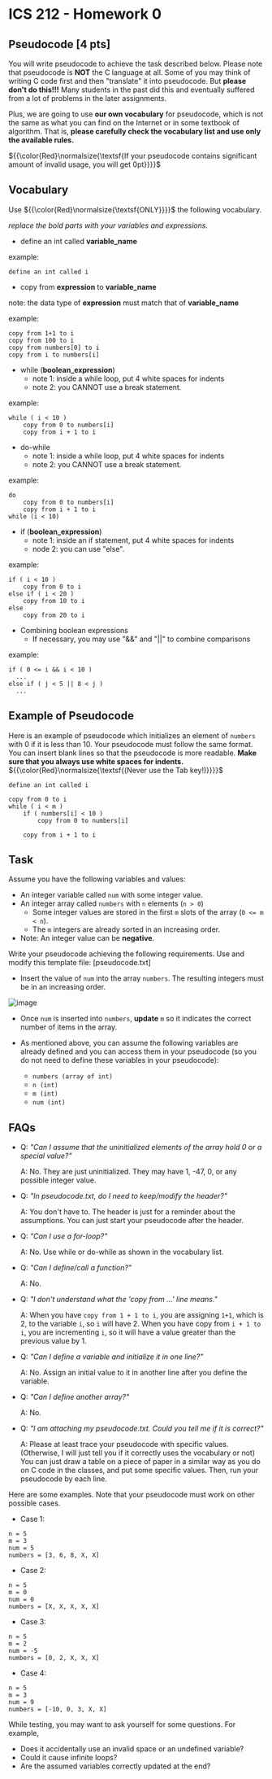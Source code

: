 # ICS 212 - Homework 0

## Pseudocode [4 pts]
You will write pseudocode to achieve the task described below. Please note that pseudocode is **NOT** the C language at all. Some of you may think of writing C code first and then "translate" it into pseudocode. But **please don't do this!!!** Many students in the past did this and eventually suffered from a lot of problems in the later assignments.

Plus, we are going to use **our own vocabulary** for pseudocode, which is not the same as what you can find on the Internet or in some textbook of algorithm. That is, **please carefully check the vocabulary list and use only the available rules.**

${{\color{Red}\normalsize{\textsf{If your pseudocode contains significant amount of invalid usage, you will get 0pt}}}}\$

## Vocabulary
Use ${{\color{Red}\normalsize{\textsf{ONLY}}}}\$ the following vocabulary.

*replace the bold parts with your variables and expressions.*

- define an int called **variable_name**

example:
```
define an int called i
```

- copy from **expression** to **variable_name**

note: the data type of **expression** must match that of **variable_name**

example:
```
copy from 1+1 to i
copy from 100 to i
copy from numbers[0] to i
copy from i to numbers[i]
```

- while (**boolean_expression**)
  - note 1: inside a while loop, put 4 white spaces for indents
  - note 2: you CANNOT use a break statement.

example:
```
while ( i < 10 )
    copy from 0 to numbers[i]
    copy from i + 1 to i
```

- do-while
  - note 1: inside a while loop, put 4 white spaces for indents
  - note 2: you CANNOT use a break statement.
    
example:
```
do
    copy from 0 to numbers[i]
    copy from i + 1 to i
while (i < 10)
```

- if (**boolean_expression**)
  - note 1: inside an if statement, put 4 white spaces for indents
  - node 2: you can use "else".

example:
```
if ( i < 10 )
    copy from 0 to i
else if ( i < 20 )
    copy from 10 to i
else
    copy from 20 to i
```

- Combining boolean expressions
  - If necessary, you may use "&&" and "||" to combine comparisons

example:
```
if ( 0 <= i && i < 10 )
  ...
else if ( j < 5 || 8 < j )
  ...
```

## Example of Pseudocode
Here is an example of pseudocode which initializes an element of `numbers` with 0 if it is less than 10. Your pseudocode must follow the same format. You can insert blank lines so that the pseudocode is more readable. **Make sure that you always use white spaces for indents.** ${{\color{Red}\normalsize{\textsf{(Never use the Tab key!)}}}}\$

```
define an int called i

copy from 0 to i
while ( i < m )
    if ( numbers[i] < 10 )
        copy from 0 to numbers[i]

    copy from i + 1 to i
```

## Task
Assume you have the following variables and values:
- An integer variable called `num` with some integer value.
- An integer array called `numbers` with `n` elements (`n > 0`)
  - Some integer values are stored in the first `m` slots of the array (`0 <= m < n`).
  - The `m` integers are already sorted in an increasing order.
- Note: An integer value can be **negative**.

Write your pseudocode achieving the following requirements. Use and modify this template file: [pseudocode.txt]

- Insert the value of `num` into the array `numbers`. The resulting integers must be in an increasing order.

![image](https://github.com/usradam/ICS212/assets/147444558/a67c0426-9ab4-4f7f-9204-bfa1a0b06eae)

- Once `num` is inserted into `numbers`, **update** `m` so it indicates the correct number of items in the array.

- As mentioned above, you can assume the following variables are already defined and you can access them in your pseudocode (so you do not need to define these variables in your pseudocode):
  - `numbers (array of int)`
  - `n (int)`
  - `m (int)`
  - `num (int)`

## FAQs
- Q: *"Can I assume that the uninitialized elements of the array hold 0 or a special value?"*
  
  A: No. They are just uninitialized. They may have 1, -47, 0, or any possible integer value.

- Q: *"In pseudocode.txt, do I need to keep/modify the header?"*
  
  A: You don't have to. The header is just for a reminder about the assumptions. You can just start your pseudocode after the header.

- Q: *"Can I use a for-loop?"*
  
  A: No. Use while or do-while as shown in the vocabulary list.

- Q: *"Can I define/call a function?"*
  
  A: No.

- Q: *"I don't understand what the 'copy from ...' line means."*
  
  A: When you have `copy from 1 + 1 to i`, you are assigning `1+1`, which is 2, to the variable `i`, so `i` will have 2. When you have copy from `i + 1 to i`, you are incrementing `i`, so it will have a value greater than the previous value by 1.

- Q: *"Can I define a variable and initialize it in one line?"*
  
  A: No. Assign an initial value to it in another line after you define the variable.

- Q: *"Can I define another array?"*
  
  A: No.

- Q: *"I am attaching my pseudocode.txt. Could you tell me if it is correct?"*
  
  A: Please at least trace your pseudocode with specific values. (Otherwise, I will just tell you if it correctly uses the vocabulary or not) You can just draw a table on a piece of paper in a similar way as you do on C code in the classes, and put some specific values. Then, run your pseudocode by each line.

Here are some examples. Note that your pseudocode must work on other possible cases.
- Case 1:
```
n = 5
m = 3
num = 5
numbers = [3, 6, 8, X, X]
```

- Case 2:
```
n = 5
m = 0
num = 0
numbers = [X, X, X, X, X]
```

- Case 3:
```
n = 5
m = 2
num = -5
numbers = [0, 2, X, X, X]
```

- Case 4:
```
n = 5
m = 3
num = 9
numbers = [-10, 0, 3, X, X]
```

While testing, you may want to ask yourself for some questions.
For example,
- Does it accidentally use an invalid space or an undefined variable?
- Could it cause infinite loops?
- Are the assumed variables correctly updated at the end?
